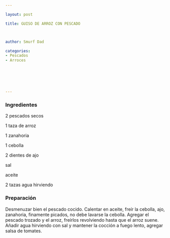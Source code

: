 ```yaml
---

layout: post

title: GUISO DE ARROZ CON PESCADO



author: Smurf Dad

categories:
- Pescados
- Arroces






---
```


<h3>Ingredientes</h3>

2 pescados secos

1 taza de arroz

1 zanahoria

1 cebolla

2 dientes de ajo

sal

aceite

2 tazas agua hirviendo

<h3>Preparación</h3>

Desmenuzar bien el pescado cocido. Calentar en aceite, freír la cebolla, ajo, zanahoria, finamente picados, no debe lavarse la cebolla. Agregar el pescado trozado y el arroz, freírlos revolviendo hasta que el arroz suene. Añadir agua hirviendo con sal y mantener la cocción a fuego lento, agregar salsa de tomates.
